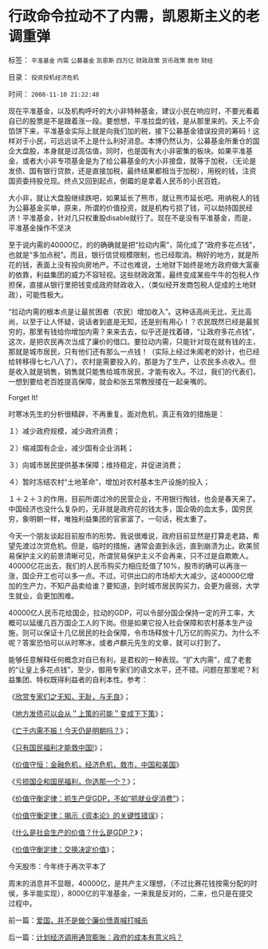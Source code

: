 # 行政命令拉动不了内需，凯恩斯主义的老调重弹

标签： `平准基金` `内需` `公募基金` `凯恩斯` `四万亿` `财政政策` `货币政策` `救市` `财经` 

目录： `投资投机经济危机`

时间： `2008-11-10 21:22:48`

现在平准基金，以及机构呼吁的大小非特种基金，建议小民在响应时，不要光看着自已的股票是不是跟着涨一段。要想想，平准拉盘的钱，是从那里来的。天上不会馅饼下来，平准基金实际上就是向我们加的税，接下公募基金错误投资的筹码！这样对于小民，可远远谈不上是什么利好消息。本博仍然认为，公募基金所重仓的国企大盘股，本身就是过高估值，同时，也是国有大小非密集的板块。如果平准基金，或者大小非专项基金是为了给公募基金的大小非接盘，就等于加税，（无论是发债、国有银行贷款，还是直接加税，最终结果都相当于加税），用税的钱，注资国资委持股兑现。终点又回到起点，倒霉的是拿着人民币的小民百姓。

大小非，就让大盘股继续跌吧，如果延长了熊市，就让熊市延长吧。用纳税人的钱为公募基金买单，原来，所谓的价值投资，就是机构亏损了钱，可以劫持国民经济！平准基金，针对几只权重股disable就行了。现在不是没有平准基金，而是，平准基金操作不坚决

至于说内需的40000亿，的的确确就是把“拉动内需”，简化成了“政府多花点钱”，也就是“多加点税”。而且，银行信贷规模限制，也已经取消。稍好的地方，就是所花的钱，表面上没有投向房地产。不过也难说，土地财下始终是地方政府做大富豪的依靠，利益集团的威力不容轻视。这些财政政策，最终变成某些牛牛的包税人作担保，直接从银行里把钱变成政府财政收入，（类似经开发商包税人促成的土地财政），可能性极大。

“拉动内需的根本点是让最贫困者（农民）增加收入”。这种话高尚无比，无比高尚，以至于让人怀疑，说话者到底是无知，还是别有用心！？农民既然已经是最贫穷的，那里有钱给你增加内需？来来去去，似乎还是找着碴，“让政府多花点钱”，这次，是把农民再次当成了廉价的借口。要拉动内需，只能针对现在就有钱的主，那就是城市居民，只有他们还有那么一点钱！（实际上经过朱阁老的妙计，也已经给转移得七七八八了）。农村是需要投入的，那是为了生产，让农民多点收入。但是收入就是销售，销售就只能售给城市居民，才能有收入。不过，我们的代表们，一想到要给老百姓提高保障，就会和张五常教授搂在一起亲嘴的。

Forget It!

时寒冰先生的分析很精辟，不再重复。面对危机，真正有效的措施是：

１）减少政府规模，减少政府消费；

２）缩减国有企业，减少国有企业消耗；

３）向城市居民提供基本保障；维持稳定，并促进消费；

４）暂时冻结农村“土地革命”，增加对农村基本生产设施的投入；

１＋２＋３的作用，目前所谓过冷的民营企业，不用银行掏钱，也会是春天来了。中国经济也没什么复杂的，无非就是政府花的钱太多，国企吸的血太多，国穷民穷，象明朝一样，唯独利益集团的官家富了。一句话，税太重了。

今天一个朋友谈起目前股市的形势。我说很难说，政府目前显然是打算走老路，希望先渡过次贷危机。但是，临时的措施，通常会直到永远，直到崩溃为止。欧美贸易保护主义的前景清晰可见，所谓贸易保护主义不会再来，只不过是自欺欺人。40000亿花出去，我们的人民币购买力相应贬值了10%，股市的确可以再涨一涨，国企开工也可以多一点。不过。可供出口的市场却大大减少。这40000亿增加的生产力，不知产品卖给谁？要知道，到时城市居民购买力，会更为疲弱，大学生就业，会更加困难。

40000亿人民币花给国企，拉动的GDP，可以令部分国企保持一定的开工率，大概可以延缓几百万国企工人的下岗。但是如果它投入社会保障和农村基本生产设施，则可以保证十几亿居民的社会保障，令市场释放十几万亿的购买力。为什么不呢？答案恐怕可以从时寒冰，或者卢麒元先生的文章，就可以打到了。

能够任意解释任何概念对自已有利，是君权的一种表现。“扩大内需”，成了老套的“让皇上多花点钱”，至少，御用专家们的语文水平，还不错。问题在那里呢？利益集团、特权既得利益者的自利本性。参考：

《[欣赏专家们之无知，无耻，与无良](../../../2008/10/20/欣赏专家们之无知，无耻，与无良.md)》；

《[地方发债可以会从＂上策的可能＂变成下下策](../../../2008/10/31/地方发债可能会从＂上策的可能＂变成下下策.md)》；

《[亡于内需不振！今天仍是明朝吗？](../../../2008/11/3/亡于内需不振！今天仍是明朝吗？.md)》；

《[只有国民福利才能救中国!](../../../2008/7/12/价值守恒定律：只有市场经济才能救中国!.md)》；

《[价值守恒：金融危机，经济危机，救市，中国和美国](../../../2008/10/11/价值守恒：金融危机，经济危机，救市，中国和美国.md)》

《[亏损国企和国民福利，你选那一个？](../../../2008/9/5/亏损国企和国民福利.md)》；

《[价值守衡定律：抓生产促GDP，不如“抓就业促消费”](../../../2008/7/27/价值守衡定律：抓生产促GDP，不如“抓就业促消费”.md)》；

《[价值守衡定律：揭示《资本论》的关键性错误](../../../2008/7/26/什么是生产的价值？揭示《资本论》的关键性错误.md)》；

《[什么是社会生产的价值？什么是GDP？](../../../2008/7/6/什么是社会生产的价值？什么是GDP？.md)》；

《[价值守衡定律：交换决定价值](../../../2008/8/25/价值守恒定律：交换决定价值，政府采购与泡沫GDP.md)》；

今天股市：今年终于再次平本了

周末的消息并不显眼，40000亿，是共产主义理想，（不过比赛花钱按需分配的时侯，多半能实现），8000亿的平准基金，一来我是反对的，二来，也只是在提交过程中。



前一篇：[爱国，并不是做个廉价愤青喊打喊杀](../../../2008/11/10/爱国，并不是做个廉价愤青喊打喊杀.md)

后一篇：[计划经济调用通货膨胀：政府的成本有意义吗？](../../../2008/11/11/计划经济调用通货膨胀：政府的成本有意义吗？.md)